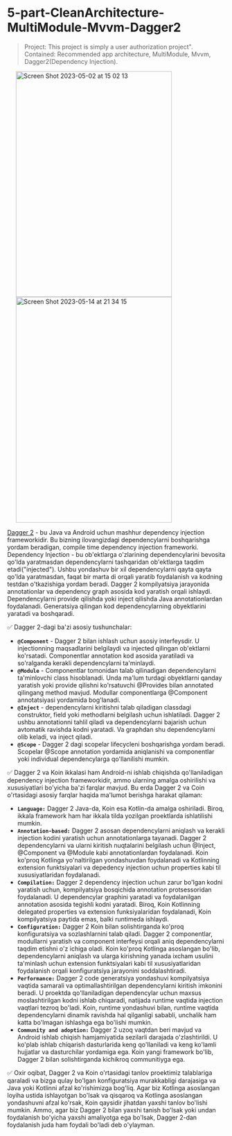 # 5-part-CleanArchitecture-MultiModule-Mvvm-Dagger2
> Project: This project is simply a user authorization project". Contained: Recommended app architecture, MultiModule, Mvvm, Dagger2(Dependency Injection).

<img width="360" height="520" hspace="20" alt="Screen Shot 2023-05-02 at 15 02 13" src="https://user-images.githubusercontent.com/77477995/235638281-48b4323e-e382-4939-825a-b3659a07428b.png"> <img width="360" height="520" hspace="20" alt="Screen Shot 2023-05-14 at 21 34 15" src="https://github.com/DostonbekMaxmanazarov/4-part-CleanArchitecture-MultiModule-Mvvm-Koin/assets/77477995/b1df93ed-88d7-49c3-a495-347a14a57726">

[Dagger 2](https://developer.android.com/training/dependency-injection/dagger-basics) - bu Java va Android uchun mashhur dependency injection frameworkidir. Bu bizning ilovangizdagi dependencylarni boshqarishga yordam beradigan, compile time dependency injection frameworki. Dependency Injection - bu ob'ektlarga o'zlarining dependencylarini bevosita qo'lda yaratmasdan dependencylarni tashqaridan  ob'ektlarga taqdim etadi("injected"). Ushbu yondashuv bir xil dependencylarni qayta qayta qo'lda yaratmasdan, faqat bir marta di orqali yaratib foydalanish va kodning testdan o'tkazishiga yordam beradi. Dagger 2 kompilyatsiya jarayonida annotationlar va dependency graph asosida kod yaratish orqali ishlaydi. Dependencylarni provide qilishda yoki inject qilishda Java annotationlardan foydalanadi. Generatsiya qilingan kod dependencylarning obyektlarini yaratadi va boshqaradi.

:white_check_mark: Dagger 2-dagi ba'zi asosiy tushunchalar:

- **```@Component```** - Dagger 2 bilan ishlash uchun asosiy interfeysdir. U injectionning maqsadlarini belgilaydi va injected qilingan ob'ektlarni ko'rsatadi. Componentlar annotation kod asosida yaratiladi va so'ralganda kerakli dependencylarni ta'minlaydi.
- **```@Module```** - Componentlar tomonidan talab qilinadigan dependencylarni ta'minlovchi class hisoblanadi. Unda ma'lum turdagi obyektlarni qanday yaratish yoki provide qilishni ko'rsatuvchi @Provides bilan annotated qilingang method mavjud. Modullar componentlarga @Component annotatsiyasi yordamida bog'lanadi.
- **```@Inject```** - dependencylarni kiritishni talab qiladigan classdagi construktor, field yoki methodlarni belgilash uchun ishlatiladi. Dagger 2 ushbu annotationni tahlil qiladi va dependencylarni bajarish uchun avtomatik ravishda kodni yaratadi. Va graphdan shu dependencylarni olib keladi, va inject qiladi.
- **```@Scope```** - Dagger 2 dagi scopelar lifecycleni boshqarishga yordam beradi. Scopelar @Scope annotation yordamida aniqlanishi va componentlar yoki individual dependencylarga qo'llanilishi mumkin.

:white_check_mark: Dagger 2 va Koin ikkalasi ham Android-ni ishlab chiqishda qo'llaniladigan dependency injection frameworkidir, ammo ularning amalga oshirilishi va xususiyatlari bo'yicha ba'zi farqlar mavjud. Bu erda Dagger 2 va Coin o'rtasidagi asosiy farqlar haqida ma'lumot berishga harakat qilaman:
- **```Language:```** Dagger 2 Java-da, Koin esa Kotlin-da amalga oshiriladi. Biroq, ikkala framework ham har ikkala tilda yozilgan proektlarda ishlatilishi mumkin. 
- **```Annotation-based:```** Dagger 2 asosan dependencylarni aniqlash va kerakli injection kodini yaratish uchun annotationlarga tayanadi. Dagger 2 dependencylarni va ularni kiritish nuqtalarini belgilash uchun @Inject, @Component va @Module kabi annotationlardan foydalanadi. Koin ko'proq Kotlinga yo'naltirilgan yondashuvdan foydalanadi va Kotlinning extension funktsiyalari va depedency injection uchun properties kabi til xususiyatlaridan foydalanadi.
- **```Compilation:```** Dagger 2 dependency injection uchun zarur bo'lgan kodni yaratish uchun, kompilyatsiya bosqichida annotation protsessoridan foydalanadi. U dependencylar graphini yaratadi va foydalanilgan annotation asosida tegishli kodni yaratadi. Biroq, Koin Kotlinning delegated properties va extension funksiyalaridan foydalanadi, Koin kompilyatsiya paytida emas, balki runtimeda ishlaydi.
- **```Configuration:```** Dagger 2 Koin bilan solishtirganda ko'proq konfiguratsiya va sozlashlarnini talab qiladi. Dagger 2 componentlar, modullarni yaratish va component interfeysi orqali aniq dependencylarni taqdim etishni o'z ichiga oladi. Koin ko'proq Kotlinga asoslangan bo'lib, dependencylarni aniqlash va ularga kirishning yanada ixcham usulini ta'minlash uchun extension funktsiyalari kabi til xususiyatlaridan foydalanish orqali konfiguratsiya jarayonini soddalashtiradi.
- **```Performance:```** Dagger 2 code generatsiya yondashuvi kompilyatsiya vaqtida samarali va optimallashtirilgan dependencylarni kiritish imkonini beradi. U proektda qo'llaniladigan dependencylar uchun maxsus moslashtirilgan kodni ishlab chiqaradi, natijada runtime vaqtida injection vaqtlari tezroq bo'ladi. Koin, runtime yondashuvi bilan, runtime vaqtida dependencylarni dinamik ravishda hal qilganligi sababli, unchalik ham katta bo'lmagan ishlashga ega bo'lishi mumkin.
- **```Community and adoption:```** Dagger 2 uzoq vaqtdan beri mavjud va Android ishlab chiqish hamjamiyatida sezilarli darajada o'zlashtirildi. U ko'plab ishlab chiqarish dasturlarida keng qo'llaniladi va keng ko'lamli hujjatlar va dasturchilar yordamiga ega. Koin yangi framework bo'lib, Dagger 2 bilan solishtirganda kichikroq communitiyga ega.

:white_check_mark: Oxir oqibat, Dagger 2 va Koin o'rtasidagi tanlov proektimiz talablariga qaraladi va bizga qulay bo'lgan konfiguratsiya murakkabligi darajasiga va Java yoki Kotlinni afzal ko'rishimizga bog'liq. Agar biz Kotlinga asoslangan loyiha ustida ishlayotgan bo'lsak va qisqaroq va Kotlinga asoslangan yondashuvni afzal ko'rsak, Koin qaysidir jihatdan yaxshi tanlov bo'lishi mumkin. Ammo, agar biz Dagger 2 bilan yaxshi tanish bo'lsak yoki undan foydalanish bo'yicha yaxshi amaliyotga ega bo'lsak, Dagger 2-dan foydalanish juda ham foydali bo'ladi deb o'ylayman.
